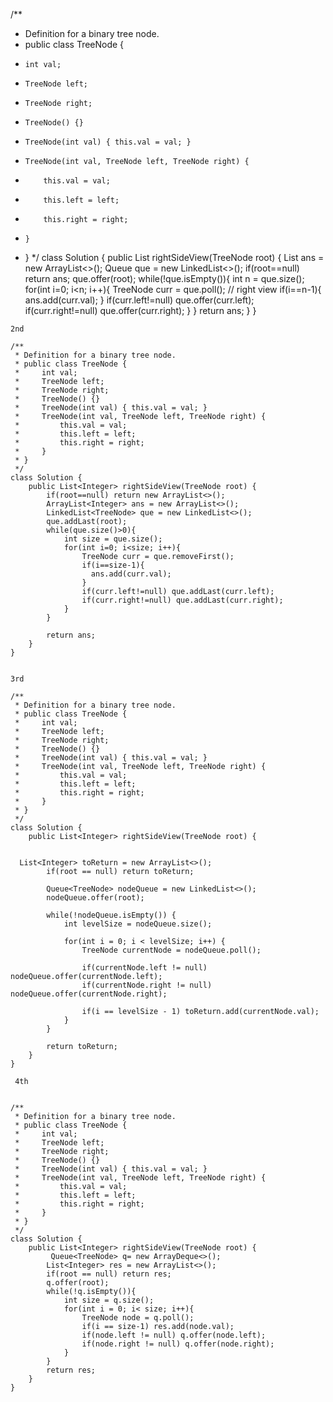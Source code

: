/**
 * Definition for a binary tree node.
 * public class TreeNode {
 *     int val;
 *     TreeNode left;
 *     TreeNode right;
 *     TreeNode() {}
 *     TreeNode(int val) { this.val = val; }
 *     TreeNode(int val, TreeNode left, TreeNode right) {
 *         this.val = val;
 *         this.left = left;
 *         this.right = right;
 *     }
 * }
 */
class Solution {
    public List<Integer> rightSideView(TreeNode root) {
        List<Integer> ans = new ArrayList<>();
        Queue<TreeNode> que = new LinkedList<>();
        if(root==null) return ans;
        que.offer(root);
        while(!que.isEmpty()){
            int n = que.size();
           for(int i=0; i<n; i++){
                TreeNode curr = que.poll();
                // right view
                if(i==n-1){
                    ans.add(curr.val);
                }
                if(curr.left!=null) que.offer(curr.left);
                if(curr.right!=null) que.offer(curr.right);
            }
        }
        return ans;
    }
}




`` 2nd  ``
```
/**
 * Definition for a binary tree node.
 * public class TreeNode {
 *     int val;
 *     TreeNode left;
 *     TreeNode right;
 *     TreeNode() {}
 *     TreeNode(int val) { this.val = val; }
 *     TreeNode(int val, TreeNode left, TreeNode right) {
 *         this.val = val;
 *         this.left = left;
 *         this.right = right;
 *     }
 * }
 */
class Solution {
    public List<Integer> rightSideView(TreeNode root) {
        if(root==null) return new ArrayList<>();
        ArrayList<Integer> ans = new ArrayList<>();
        LinkedList<TreeNode> que = new LinkedList<>();
        que.addLast(root);
        while(que.size()>0){
            int size = que.size();
            for(int i=0; i<size; i++){
                TreeNode curr = que.removeFirst();
                if(i==size-1){
                  ans.add(curr.val);
                }
                if(curr.left!=null) que.addLast(curr.left);
                if(curr.right!=null) que.addLast(curr.right);
            }
        }
        
        return ans;
    }
}


```


`` 3rd ``

```
/**
 * Definition for a binary tree node.
 * public class TreeNode {
 *     int val;
 *     TreeNode left;
 *     TreeNode right;
 *     TreeNode() {}
 *     TreeNode(int val) { this.val = val; }
 *     TreeNode(int val, TreeNode left, TreeNode right) {
 *         this.val = val;
 *         this.left = left;
 *         this.right = right;
 *     }
 * }
 */
class Solution {
    public List<Integer> rightSideView(TreeNode root) {
                
        
  List<Integer> toReturn = new ArrayList<>();
        if(root == null) return toReturn;
        
        Queue<TreeNode> nodeQueue = new LinkedList<>();
        nodeQueue.offer(root);
        
        while(!nodeQueue.isEmpty()) {
            int levelSize = nodeQueue.size();
            
            for(int i = 0; i < levelSize; i++) {
                TreeNode currentNode = nodeQueue.poll();
                
                if(currentNode.left != null) nodeQueue.offer(currentNode.left);
                if(currentNode.right != null) nodeQueue.offer(currentNode.right);
                
                if(i == levelSize - 1) toReturn.add(currentNode.val);
            }
        }
        
        return toReturn;
    }
}
```



`` 4th``

```

/**
 * Definition for a binary tree node.
 * public class TreeNode {
 *     int val;
 *     TreeNode left;
 *     TreeNode right;
 *     TreeNode() {}
 *     TreeNode(int val) { this.val = val; }
 *     TreeNode(int val, TreeNode left, TreeNode right) {
 *         this.val = val;
 *         this.left = left;
 *         this.right = right;
 *     }
 * }
 */
class Solution {
    public List<Integer> rightSideView(TreeNode root) {
         Queue<TreeNode> q= new ArrayDeque<>();
        List<Integer> res = new ArrayList<>();
        if(root == null) return res;
        q.offer(root);
        while(!q.isEmpty()){
            int size = q.size();
            for(int i = 0; i< size; i++){
                TreeNode node = q.poll();
                if(i == size-1) res.add(node.val);
                if(node.left != null) q.offer(node.left);
                if(node.right != null) q.offer(node.right);
            }
        }
        return res;
    }
}

```

